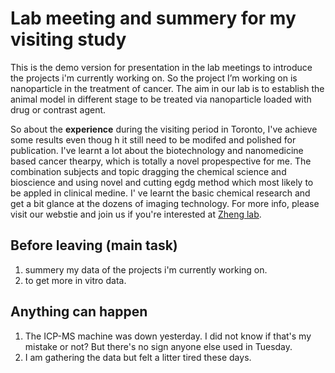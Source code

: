 # Lab meeting and summery for my visiting study
This is the demo version for presentation in the lab meetings to introduce the projects i'm currently working on.
So the project I’m working on is nanoparticle in the treatment of cancer. The aim in our lab is to establish the animal model in different stage to be treated via nanoparticle loaded with drug or contrast agent.

So about the **experience** during the visiting period in Toronto, I've achieve some results even thoug h it still need to be modifed and polished for publication. I've learnt a lot about the biotechnology and nanomedicine based cancer thearpy, which is totally a novel propespective for me. The combination subjects and topic dragging the chemical science and bioscience and using novel and cutting egdg method which most likely to be appled in clinical medine. I' ve learnt the basic chemical research and get a bit glance at the dozens of imaging technology. For more info, please visit our webstie and join us if you're interested at [Zheng lab](http://zhenglab.utoronto.ca).





## Before leaving (main task)

1. summery my data of the projects i'm currently working on.
2. to get more in vitro data. 



## Anything can happen

1. The ICP-MS machine was down yesterday. I did not know if that's my mistake or not? But there's no sign anyone else used in Tuesday. 
2. I am gathering the data but felt a litter tired these days. 